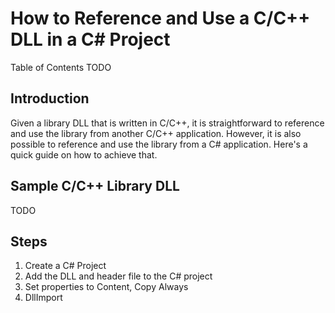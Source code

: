 # How to Reference and Use a C/C++ DLL in a C# Project

Table of Contents
TODO

##  Introduction

Given a library DLL that is written in C/C++, it is straightforward to reference and use the library from another C/C++ application. However, it is also possible to reference and use the library from a C# application. Here's a quick guide on how to achieve that.

## Sample C/C++ Library DLL
TODO

## Steps
1. Create a C# Project
2. Add the DLL and header file to the C# project
3. Set properties to Content, Copy Always
4. DllImport